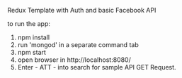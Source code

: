 Redux Template with Auth and basic Facebook API 


to run the app:
1) npm install
2) run 'mongod' in a separate command tab
3) npm start
4) open browser in http://localhost:8080/
5) Enter - ATT - into search for sample API GET Request.